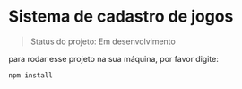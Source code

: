 # Sistema de cadastro de jogos

> Status do projeto: Em desenvolvimento

para rodar esse projeto na sua máquina, por favor digite:

```
npm install
```
